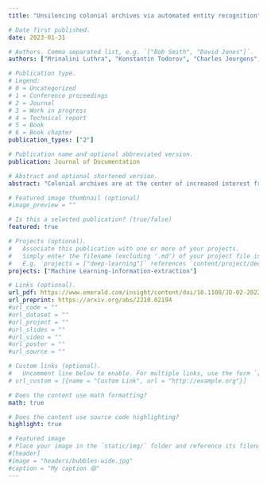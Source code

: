 ```yaml
---
title: "Unsilencing colonial archives via automated entity recognition"

# Date first published.
date: 2023-01-31

# Authors. Comma separated list, e.g. `["Bob Smith", "David Jones"]`.
authors: ["Mrinalini Luthra", "Konstantin Todorov", "Charles Jeurgens", "Giovanni Colavizza"]

# Publication type.
# Legend:
# 0 = Uncategorized
# 1 = Conference proceedings
# 2 = Journal
# 3 = Work in progress
# 4 = Technical report
# 5 = Book
# 6 = Book chapter
publication_types: ["2"]

# Publication name and optional abbreviated version.
publication: Journal of Documentation

# Abstract and optional shortened version.
abstract: "Colonial archives are at the center of increased interest from a variety of perspectives, as they contain traces of historically marginalized people. Unfortunately, like most archives, they remain difficult to access due to significant persisting barriers. We focus here on one of them: the biases to be found in historical findings aids, such as indexes of person names, which remain in use to this day. In colonial archives, indexes can perpetuate silences by omitting to include mentions of historically marginalized persons. In order to overcome such limitations and pluralize the scope of existing finding aids, we propose using automated entity recognition. To this end, we contribute a fit-for-purpose annotation typology and apply it on the colonial archive of the Dutch East India Company (VOC). We release a corpus of nearly 70,000 annotations as a shared task, for which we provide baselines using state-of-the-art neural network models. Our work intends to stimulate further contributions in the direction of broadening access to (colonial) archives, integrating automation as a possible means to this end."

# Featured image thumbnail (optional)
#image_preview = ""

# Is this a selected publication? (true/false)
featured: true

# Projects (optional).
#   Associate this publication with one or more of your projects.
#   Simply enter the filename (excluding '.md') of your project file in `content/project/`.
#   E.g. `projects = ["deep-learning"]` references `content/project/deep-learning.md`.
projects: ["Machine Learning-information-extraction"]

# Links (optional).
url_pdf: https://www.emerald.com/insight/content/doi/10.1108/JD-02-2022-0038/full/html
url_preprint: https://arxiv.org/abs/2210.02194
#url_code = ""
#url_dataset = ""
#url_project = ""
#url_slides = ""
#url_video = ""
#url_poster = ""
#url_source = ""

# Custom links (optional).
#   Uncomment line below to enable. For multiple links, use the form `[{...}, {...}, {...}]`.
# url_custom = [{name = "Custom Link", url = "http://example.org"}]

# Does the content use math formatting?
math: true

# Does the content use source code highlighting?
highlight: true

# Featured image
# Place your image in the `static/img/` folder and reference its filename below, e.g. `image = "example.jpg"`.
#[header]
#image = "headers/bubbles-wide.jpg"
#caption = "My caption 😄"
---
```

